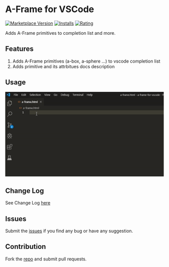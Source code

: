 # A-Frame for VSCode

[![Marketplace Version](https://vsmarketplacebadge.apphb.com/version/pasalog.a-frame-for-vscode.svg)](https://marketplace.visualstudio.com/items?itemName=pasalog.a-frame-for-vscode)
[![Installs](https://vsmarketplacebadge.apphb.com/installs/pasalog.a-frame-for-vscode.svg)](https://marketplace.visualstudio.com/items?itemName=pasalog.a-frame-for-vscode)
[![Rating](https://vsmarketplacebadge.apphb.com/rating/pasalog.a-frame-for-vscode.svg)](https://marketplace.visualstudio.com/items?itemName=pasalog.a-frame-for-vscode)

Adds A-Frame primitives to completion list and more.

## Features
1. Adds A-Frame primitives (a-box, a-sphere ...) to vscode completion list
2. Adds primitive and its attrbitues docs description

## Usage
![Usage](images/usage.gif)

## Change Log
See Change Log [here](CHANGELOG.md)

## Issues
Submit the [issues](https://github.com/pasalog/a-frame-for-vscode/issues) if you find any bug or have any suggestion.

## Contribution
Fork the [repo](https://github.com/pasalog/a-frame-for-vscode) and submit pull requests.
